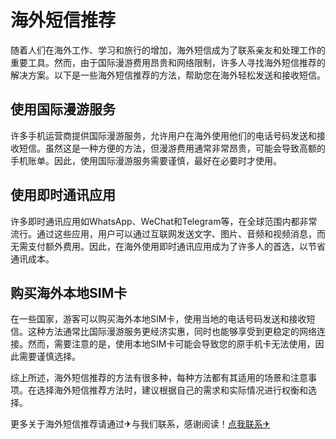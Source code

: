 # 海外短信推荐

随着人们在海外工作、学习和旅行的增加，海外短信成为了联系亲友和处理工作的重要工具。然而，由于国际漫游费用昂贵和网络限制，许多人寻找海外短信推荐的解决方案。以下是一些海外短信推荐的方法，帮助您在海外轻松发送和接收短信。

## 使用国际漫游服务

许多手机运营商提供国际漫游服务，允许用户在海外使用他们的电话号码发送和接收短信。虽然这是一种方便的方法，但漫游费用通常非常昂贵，可能会导致高额的手机账单。因此，使用国际漫游服务需要谨慎，最好在必要时才使用。

## 使用即时通讯应用

许多即时通讯应用如WhatsApp、WeChat和Telegram等，在全球范围内都非常流行。通过这些应用，用户可以通过互联网发送文字、图片、音频和视频消息，而无需支付额外费用。因此，在海外使用即时通讯应用成为了许多人的首选，以节省通讯成本。

## 购买海外本地SIM卡

在一些国家，游客可以购买海外本地SIM卡，使用当地的电话号码发送和接收短信。这种方法通常比国际漫游服务更经济实惠，同时也能够享受到更稳定的网络连接。然而，需要注意的是，使用本地SIM卡可能会导致您的原手机卡无法使用，因此需要谨慎选择。

综上所述，海外短信推荐的方法有很多种，每种方法都有其适用的场景和注意事项。在选择海外短信推荐方法时，建议根据自己的需求和实际情况进行权衡和选择。

更多关于海外短信推荐请通过✈与我们联系，感谢阅读！[点我联系✈](https://www.G208.com)